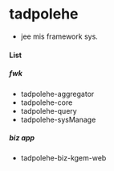 # tadpolehe
- jee mis framework sys. 
####  List
#####  fwk
- tadpolehe-aggregator
- tadpolehe-core
- tadpolehe-query
- tadpolehe-sysManage
#####  biz app
- tadpolehe-biz-kgem-web

